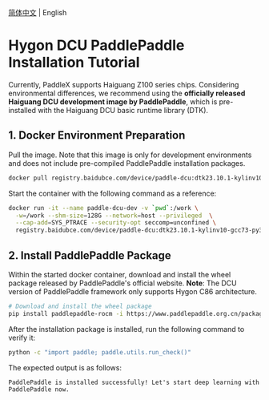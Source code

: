 [简体中文](paddlepaddle_install_DCU.md) | English

# Hygon DCU PaddlePaddle Installation Tutorial

Currently, PaddleX supports Haiguang Z100 series chips. Considering environmental differences, we recommend using the **officially released Haiguang DCU development image by PaddlePaddle**, which is pre-installed with the Haiguang DCU basic runtime library (DTK).

## 1. Docker Environment Preparation
Pull the image. Note that this image is only for development environments and does not include pre-compiled PaddlePaddle installation packages.

```bash
docker pull registry.baidubce.com/device/paddle-dcu:dtk23.10.1-kylinv10-gcc73-py310
```

Start the container with the following command as a reference:

```bash
docker run -it --name paddle-dcu-dev -v `pwd`:/work \
  -w=/work --shm-size=128G --network=host --privileged  \
  --cap-add=SYS_PTRACE --security-opt seccomp=unconfined \
  registry.baidubce.com/device/paddle-dcu:dtk23.10.1-kylinv10-gcc73-py310 /bin/bash
```

## 2. Install PaddlePaddle Package
Within the started docker container, download and install the wheel package released by PaddlePaddle's official website. **Note**: The DCU version of PaddlePaddle framework only supports Hygon C86 architecture.

```bash
# Download and install the wheel package
pip install paddlepaddle-rocm -i https://www.paddlepaddle.org.cn/packages/nightly/dcu
```

After the installation package is installed, run the following command to verify it:

```bash
python -c "import paddle; paddle.utils.run_check()"
```

The expected output is as follows:

```
PaddlePaddle is installed successfully! Let's start deep learning with PaddlePaddle now.
```
